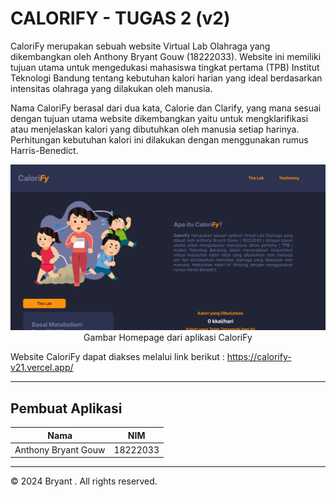 # CALORIFY - TUGAS 2 (v2)

CaloriFy merupakan sebuah website Virtual Lab Olahraga yang dikembangkan oleh Anthony Bryant Gouw (18222033). Website ini memiliki tujuan utama untuk mengedukasi mahasiswa tingkat pertama (TPB) Institut Teknologi Bandung tentang kebutuhan kalori harian yang ideal berdasarkan intensitas olahraga yang dilakukan oleh manusia.

Nama CaloriFy berasal dari dua kata, Calorie dan Clarify, yang mana sesuai dengan tujuan utama website dikembangkan yaitu untuk mengklarifikasi atau menjelaskan kalori yang dibutuhkan oleh manusia setiap harinya. Perhitungan kebutuhan kalori ini dilakukan dengan menggunakan rumus Harris-Benedict.

<p align="center">
    <img src="/assets/homepage.png" alt="homepage" width="600"/><br>
    Gambar Homepage dari aplikasi CaloriFy <br>
</p>

Website CaloriFy dapat diakses melalui link berikut :
https://calorify-v21.vercel.app/

---

## Pembuat Aplikasi

| Nama                | NIM      |
| ------------------- | -------- |
| Anthony Bryant Gouw | 18222033 |

---

© 2024 Bryant . All rights reserved.
